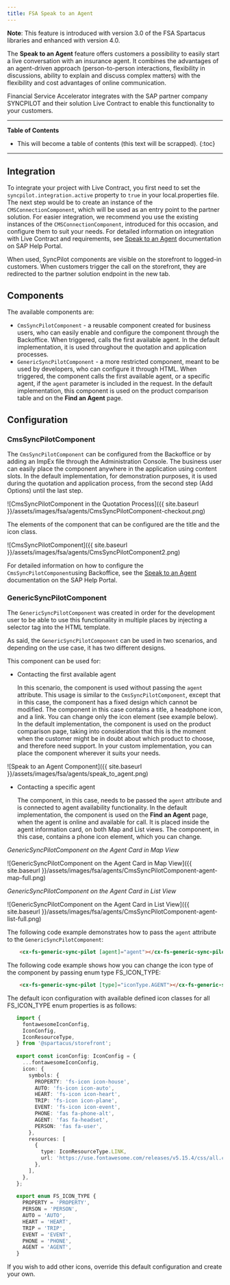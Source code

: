 ```yaml
---
title: FSA Speak to an Agent
---
```


**Note**: This feature is introduced with version 3.0 of the FSA Spartacus libraries and enhanced with version 4.0.

The **Speak to an Agent** feature offers customers a possibility to easily start a live conversation with an insurance agent. 
It combines the advantages of an agent-driven approach (person-to-person interactions, flexibility in discussions, ability to explain and discuss complex matters) with the flexibility and cost advantages of online communication. 

Financial Service Accelerator integrates with the SAP partner company SYNCPILOT and their solution Live Contract to enable this functionality to your customers. 

***

**Table of Contents**

- This will become a table of contents (this text will be scrapped).
{:toc}

***

## Integration

To integrate your project with Live Contract, you first need to set the `syncpilot.integration.active` property to `true` in your local.properties file.
The next step would be to create an instance of the `CMSConnectionComponent`, which will be used as an entry point to the partner solution. 
For easier integration, we recommend you use the existing instances of the `CMSConnectionComponent`, introduced for this occasion, and configure them to suit your needs. 
For detailed information on integration with Live Contract and requirements, see [Speak to an Agent](https://help.sap.com/viewer/a7d0f0c5faa44002bf81e1a9a91c77e2/LATEST/en-US/2b40d357decb414faee9e7da240bb5c9.html) documentation on SAP Help Portal.

When used, SyncPilot components are visible on the storefront to logged-in customers. 
When customers trigger the call on the storefront, they are redirected to the partner solution endpoint in the new tab. 


## Components

The available components are:

- `CmsSyncPilotComponent` - a reusable component created for business users, who can easily enable and configure the component through the Backoffice. 
When triggered, calls the first available agent. 
In the default implementation, it is used throughout the quotation and application processes.
- `GenericSyncPilotComponent` - a more restricted component, meant to be used by developers, who can configure it through HTML.
When triggered, the component calls the first available agent, or a specific agent, if the `agent` parameter is included in the request.
In the default implementation, this component is used on the product comparison table and on the **Find an Agent** page. 

## Configuration

### CmsSyncPilotComponent

The `CmsSyncPilotComponent` can be configured from the Backoffice or by adding an ImpEx file through the Administration Console.
The business user can easily place the component anywhere in the application using content slots.
In the default implementation, for demonstration purposes, it is used during the quotation and application process, from the second step (Add Options) until the last step.

![CmsSyncPilotComponent in the Quotation Process]({{ site.baseurl }}/assets/images/fsa/agents/CmsSyncPilotComponent-checkout.png)

The elements of the component that can be configured are the title and the icon class.

![CmsSyncPilotComponent]({{ site.baseurl }}/assets/images/fsa/agents/CmsSyncPilotComponent2.png)

For detailed information on how to configure the `CmsSyncPilotComponent`using Backoffice, see the [Speak to an Agent](https://help.sap.com/viewer/a7d0f0c5faa44002bf81e1a9a91c77e2/LATEST/en-US/2b40d357decb414faee9e7da240bb5c9.html) documentation on the SAP Help Portal.


### GenericSyncPilotComponent

The `GenericSyncPilotComponent` was created in order for the development user to be able to use this functionality in multiple places by injecting a selector tag into the HTML template.

As said, the `GenericSyncPilotComponent` can be used in two scenarios, and depending on the use case, it has two different designs. 

This component can be used for:
                              
- Contacting the first available agent 
  
  In this scenario, the component is used without passing the `agent` attribute.
  This usage is similar to the `CmsSyncPilotComponent`, except that in this case, the component has a fixed design which cannot be modified.
  The component in this case contains a title, a headphone icon, and a link. You can change only the icon element (see example below). 
  In the default implementation, the component is used on the product comparison page, taking into consideration that this is the moment when the customer might be in doubt about which product to choose, and therefore need support. 
  In your custom implementation, you can place the component wherever it suits your needs. 
  
![Speak to an Agent Component]({{ site.baseurl }}/assets/images/fsa/agents/speak_to_agent.png)  
  
- Contacting a specific agent

  The component, in this case, needs to be passed the `agent` attribute and is connected to agent availability functionality.
  In the default implementation, the component is used on the **Find an Agent** page, when the agent is online and available for call. 
  It is placed inside the agent information card, on both Map and List views. 
  The component, in this case, contains a phone icon element, which you can change.
 
*GenericSyncPilotComponent on the Agent Card in Map View*
  
![GenericSyncPilotComponent on the Agent Card in Map View]({{ site.baseurl }}/assets/images/fsa/agents/CmsSyncPilotComponent-agent-map-full.png)  

*GenericSyncPilotComponent on the Agent Card in List View*

![GenericSyncPilotComponent on the Agent Card in List View]({{ site.baseurl }}/assets/images/fsa/agents/CmsSyncPilotComponent-agent-list-full.png)  


The following code example demonstrates how to pass the `agent` attribute to the `GenericSyncPilotComponent`:

```html
    <cx-fs-generic-sync-pilot [agent]="agent"></cx-fs-generic-sync-pilot>
```

The following code example shows how you can change the icon type of the component by passing enum type FS_ICON_TYPE:

```html
    <cx-fs-generic-sync-pilot [type]="iconType.AGENT"></cx-fs-generic-sync-pilot>
```

The default icon configuration with available defined icon classes for all FS_ICON_TYPE enum properties is as follows:

```typescript
   import {
     fontawesomeIconConfig,
     IconConfig,
     IconResourceType,
   } from '@spartacus/storefront';
    
   export const iconConfig: IconConfig = {
     ...fontawesomeIconConfig,
     icon: {
       symbols: {
         PROPERTY: 'fs-icon icon-house',
         AUTO: 'fs-icon icon-auto',
         HEART: 'fs-icon icon-heart',
         TRIP: 'fs-icon icon-plane',
         EVENT: 'fs-icon icon-event',
         PHONE: 'fas fa-phone-alt',
         AGENT: 'fas fa-headset',
         PERSON: 'fas fa-user',
       },
       resources: [
         {
           type: IconResourceType.LINK,
           url: 'https://use.fontawesome.com/releases/v5.15.4/css/all.css',
         },
       ],
     },
   };
    
   export enum FS_ICON_TYPE {
     PROPERTY = 'PROPERTY',
     PERSON = 'PERSON',
     AUTO = 'AUTO',
     HEART = 'HEART',
     TRIP = 'TRIP',
     EVENT = 'EVENT',
     PHONE = 'PHONE',
     AGENT = 'AGENT',
   }
```
If you wish to add other icons, override this default configuration and create your own. 